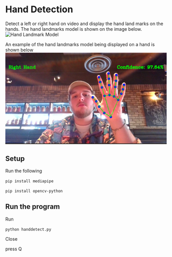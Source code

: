 # Hand Detection

Detect a left or right hand on video and display the hand land marks on the hands.
The hand landmarks model is shown on the image below.
![Hand Landmark Model](https://developers.google.com/static/mediapipe/images/solutions/hand-landmarks.png)

An example of the hand landmarks model being displayed on a hand is shown below
![Hand Landmark on Hand](image.png)

## Setup

Run the following

`pip install mediapipe`

`pip install opencv-python`

## Run the program

Run

`python handdetect.py`

Close

press Q
